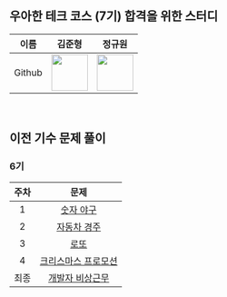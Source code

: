## 우아한 테크 코스 (7기) 합격을 위한 스터디

| 이름 | 김준형 | 정규원 |
| :-: | :-: | :-: |
| Github | <a href="https://github.com/jhzlo"><img src="https://avatars.githubusercontent.com/u/105791673?v=4" width="64" height="64"></a> | <a href="https://github.com/digitpic"><img src="https://avatars.githubusercontent.com/u/63178849?v=4" width="64" height="64"></a>
<br>

## 이전 기수 문제 풀이
### 6기
| 주차 | 문제 |
| :-: | :-: |
| 1 | [숫자 야구](https://github.com/woowacourse-7th-study/java-baseball-6)|
| 2 | [자동차 경주](https://github.com/woowacourse-7th-study/java-racingcar-6)|
| 3 | [로또](https://github.com/woowacourse-7th-study/java-lotto-6)|
| 4 | [크리스마스 프로모션](https://github.com/woowacourse-7th-study/java-christmas-6) |
| 최종 | [개발자 비상근무](https://github.com/woowacourse-7th-study/java-oncall-6) |
